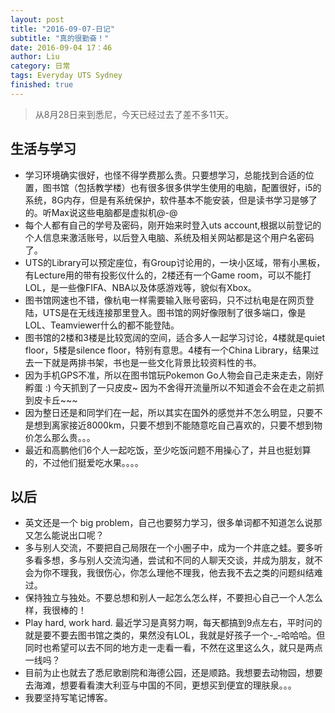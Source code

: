 ```yaml
---
layout: post
title: "2016-09-07-日记"
subtitle: "真的很勤奋！"
date: 2016-09-04 17：46
author: Liu
category: 日常
tags: Everyday UTS Sydney
finished: true
---
```


> 从8月28日来到悉尼，今天已经过去了差不多11天。

## 生活与学习
- 学习环境确实很好，也怪不得学费那么贵。只要想学习，总能找到合适的位置，图书馆（包括教学楼）也有很多很多供学生使用的电脑，配置很好，i5的系统，8G内存，但是有系统保护，软件基本不能安装，但是读书学习是够了的。听Max说这些电脑都是虚拟机@-@
- 每个人都有自己的学号及密码，刚开始来时登入uts account,根据以前登记的个人信息来激活账号，以后登入电脑、系统及相关网站都是这个用户名密码了。
- UTS的Library可以预定座位，有Group讨论用的，一块小区域，带有小黑板，有Lecture用的带有投影仪什么的，2楼还有一个Game room，可以不能打LOL，是一些像FIFA、NBA以及体感游戏等，貌似有Xbox。
- 图书馆网速也不错，像杭电一样需要输入账号密码，只不过杭电是在网页登陆，UTS是在无线连接那里登入。图书馆的网好像限制了很多端口，像是LOL、Teamviewer什么的都不能登陆。
- 图书馆的2楼和3楼是比较宽阔的空间，适合多人一起学习讨论，4楼就是quiet floor，5楼是silence floor，特别有意思。4楼有一个China Library，结果过去一下就是两排书架，书也是一些文化背景比较资料性的书。
- 因为手机GPS不准，所以在图书馆玩Pokemon Go人物会自己走来走去，刚好孵蛋 :) 今天抓到了一只皮皮~ 因为不舍得开流量所以不知道会不会在走之前抓到皮卡丘~~~
- 因为整日还是和同学们在一起，所以其实在国外的感觉并不怎么明显，只要不是想到离家接近8000km，只要不想到不能随意吃自己喜欢的，只要不想到物价怎么那么贵。。。
- 最近和高鹏他们6个人一起吃饭，至少吃饭问题不用操心了，并且也挺划算的，不过他们挺爱吃水果。。。。

## 以后
- 英文还是一个 big problem，自己也要努力学习，很多单词都不知道怎么说那又怎么能说出口呢？
- 多与别人交流，不要把自己局限在一个小圈子中，成为一个井底之蛙。要多听多看多想，多与别人交流沟通，尝试和不同的人聊天交谈，并成为朋友，就不会为你不理我，我很伤心，你怎么理他不理我，他去我不去之类的问题纠结难过。
- 保持独立与独处。不要总想和别人一起怎么怎么样，不要担心自己一个人怎么样，我很棒的！
- Play hard, work hard. 最近学习是真努力啊，每天都搞到9点左右，平时问的就是要不要去图书馆之类的，果然没有LOL，我就是好孩子一个-_-哈哈哈。但同时也希望可以去不同的地方走一走看一看，不然在这里这么久，就只是两点一线吗？
- 目前为止也就去了悉尼歌剧院和海德公园，还是顺路。我想要去动物园，想要去海滩，想要看看澳大利亚与中国的不同，更想买到便宜的理肤泉。。。
- 我要坚持写笔记博客。
